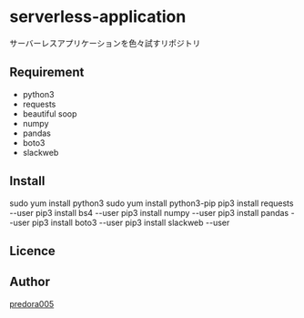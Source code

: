 # serverless-application
サーバーレスアプリケーションを色々試すリポジトリ

## Requirement

- python3
- requests
- beautiful soop
- numpy
- pandas
- boto3
- slackweb

## Install

sudo yum install python3
sudo yum install python3-pip
pip3 install requests --user
pip3 install bs4 --user
pip3 install numpy --user
pip3 install pandas --user
pip3 install boto3 --user
pip3 install slackweb --user

## Licence

## Author
[predora005](https://github.com/predora005)

